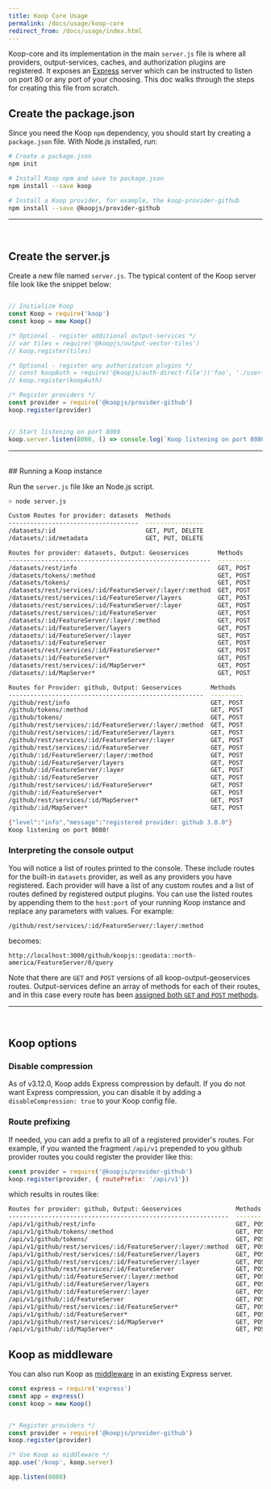 ```yaml
---
title: Koop Core Usage
permalink: /docs/usage/koop-core
redirect_from: /docs/usage/index.html
---
```


Koop-core and its implementation in the main `server.js` file is where all providers, output-services, caches, and authorization plugins are registered. It exposes an [Express](https://expressjs.com) server which can be instructed to listen on port 80 or any port of your choosing. This doc walks through the steps for creating this file from scratch.

## Create the package.json
Since you need the Koop `npm` dependency, you should start by creating a `package.json` file. With Node.js installed, run:

```bash
# Create a package.json
npm init

# Install Koop npm and save to package.json
npm install --save koop

# Install a Koop provider, for example, the koop-provider-github
npm install --save @koopjs/provider-github
```
<hr>
<br>

## Create the server.js

Create a new file named `server.js`.  The typical content of the Koop server file look like the snippet below:

```js

// Initialize Koop
const Koop = require('koop')
const koop = new Koop()

/* Optional - register additional output-services */
// var tiles = require('@koopjs/output-vector-tiles')
// koop.register(tiles)

/* Optional - register any authorization plugins */
// const koopAuth = require('@koopjs/auth-direct-file')('foo', './user-store.json')
// koop.register(koopAuth)

/* Register providers */
const provider = require('@koopjs/provider-github')
koop.register(provider)


// Start listening on port 8080
koop.server.listen(8080, () => console.log(`Koop listening on port 8080!`))

```
<hr>
<br>
## Running a Koop instance

Run the `server.js` file like an Node.js script.

```bash
> node server.js

Custom Routes for provider: datasets  Methods         
------------------------------------  ----------------
/datasets/:id                         GET, PUT, DELETE
/datasets/:id/metadata                GET, PUT, DELETE

Routes for provider: datasets, Output: Geoservices        Methods  
--------------------------------------------------------  ---------
/datasets/rest/info                                       GET, POST
/datasets/tokens/:method                                  GET, POST
/datasets/tokens/                                         GET, POST
/datasets/rest/services/:id/FeatureServer/:layer/:method  GET, POST
/datasets/rest/services/:id/FeatureServer/layers          GET, POST
/datasets/rest/services/:id/FeatureServer/:layer          GET, POST
/datasets/rest/services/:id/FeatureServer                 GET, POST
/datasets/:id/FeatureServer/:layer/:method                GET, POST
/datasets/:id/FeatureServer/layers                        GET, POST
/datasets/:id/FeatureServer/:layer                        GET, POST
/datasets/:id/FeatureServer                               GET, POST
/datasets/rest/services/:id/FeatureServer*                GET, POST
/datasets/:id/FeatureServer*                              GET, POST
/datasets/rest/services/:id/MapServer*                    GET, POST
/datasets/:id/MapServer*                                  GET, POST

Routes for Provider: github, Output: Geoservices        Methods  
------------------------------------------------------  ---------
/github/rest/info                                       GET, POST
/github/tokens/:method                                  GET, POST
/github/tokens/                                         GET, POST
/github/rest/services/:id/FeatureServer/:layer/:method  GET, POST
/github/rest/services/:id/FeatureServer/layers          GET, POST
/github/rest/services/:id/FeatureServer/:layer          GET, POST
/github/rest/services/:id/FeatureServer                 GET, POST
/github/:id/FeatureServer/:layer/:method                GET, POST
/github/:id/FeatureServer/layers                        GET, POST
/github/:id/FeatureServer/:layer                        GET, POST
/github/:id/FeatureServer                               GET, POST
/github/rest/services/:id/FeatureServer*                GET, POST
/github/:id/FeatureServer*                              GET, POST
/github/rest/services/:id/MapServer*                    GET, POST
/github/:id/MapServer*                                  GET, POST

{"level":"info","message":"registered provider: github 3.0.0"}
Koop listening on port 8080!
```

### Interpreting the console output
You will notice a list of routes printed to the console. These include routes for the built-in `datasets` provider, as well as any providers you have registered. Each provider will have a list of any custom routes and a list of routes defined by registered output plugins. You can use the listed routes by appending them to the `host:port` of your running Koop instance and replace any parameters with values. For example:

`/github/rest/services/:id/FeatureServer/:layer/:method`  

becomes:

`http://localhost:3000/github/koopjs::geodata::north-america/FeatureServer/0/query`

Note that there are `GET` and `POST` versions of all koop-output-geoservices routes. Output-services define an array of methods for each of their routes, and in this case every route has been [assigned both `GET` and `POST` methods](https://github.com/koopjs/koop-output-geoservices/blob/master/index.js#L94).

<hr>
<br>

## Koop options

### Disable compression
As of v3.12.0, Koop adds Express compression by default.  If you do not want Express compression, you can disable it by adding a `disableCompression: true` to your Koop config file.

### Route prefixing
If needed, you can add a prefix to all of a registered provider's routes.  For example, if you wanted the fragment `/api/v1` prepended to you github provider routes you could register the provider like this:

```js
const provider = require('@koopjs/provider-github')
koop.register(provider, { routePrefix: '/api/v1'})
```

which results in routes like:

```bash
Routes for provider: github, Output: Geoservices               Methods  
-------------------------------------------------------------  ---------
/api/v1/github/rest/info                                       GET, POST
/api/v1/github/tokens/:method                                  GET, POST
/api/v1/github/tokens/                                         GET, POST
/api/v1/github/rest/services/:id/FeatureServer/:layer/:method  GET, POST
/api/v1/github/rest/services/:id/FeatureServer/layers          GET, POST
/api/v1/github/rest/services/:id/FeatureServer/:layer          GET, POST
/api/v1/github/rest/services/:id/FeatureServer                 GET, POST
/api/v1/github/:id/FeatureServer/:layer/:method                GET, POST
/api/v1/github/:id/FeatureServer/layers                        GET, POST
/api/v1/github/:id/FeatureServer/:layer                        GET, POST
/api/v1/github/:id/FeatureServer                               GET, POST
/api/v1/github/rest/services/:id/FeatureServer*                GET, POST
/api/v1/github/:id/FeatureServer*                              GET, POST
/api/v1/github/rest/services/:id/MapServer*                    GET, POST
/api/v1/github/:id/MapServer*                                  GET, POST
```

## Koop as middleware

You can also run Koop as [middleware](https://expressjs.com/en/guide/using-middleware.html) in an existing Express server.

```js
const express = require('express')
const app = express()
const koop = new Koop()


/* Register providers */
const provider = require('@koopjs/provider-github')
koop.register(provider)

/* Use Koop as middleware */
app.use('/koop', koop.server)

app.listen(8080)
```
